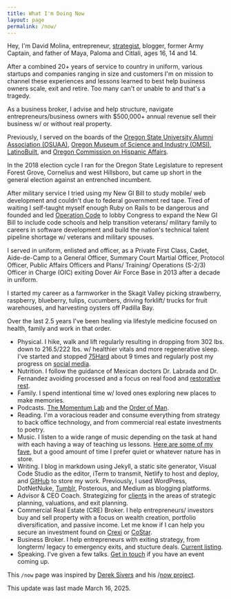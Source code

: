 ```yaml
---
title: What I'm Doing Now
layout: page
permalink: /now/
---
```


Hey, I'm David Molina, entrepreneur, [strategist](https://molinas.consulting/), blogger, former Army Captain, and father of Maya, Paloma and Citlali, ages 16, 14 and 14.

After a combined 20+ years of service to country in uniform, various startups and companies ranging in size and customers I'm on mission to channel these experiences and lessons learned to best help business owners scale, exit and retire. Too many can't or unable to and that's a tragedy.

As a business broker, I advise and help structure, navigate entrepreneurs/business owners with $500,000+ annual revenue sell their business w/ or without real property.

Previously, I served on the boards of the [Oregon State University Alumni Association (OSUAA)](https://fororegonstate.org/), [Oregon Museum of Science and Industry (OMSI)](https://omsi.edu), [LatinoBuilt](https://latinobuilt.org/), and [Oregon Commission on Hispanic Affairs](https://www.oregon.gov/oac/ocha/Pages/index.aspx).

In the 2018 election cycle I ran for the Oregon State Legislature to represent Forest Grove, Cornelius and west Hillsboro, but came up short in the general election against an entrenched incumbent. 

After military service I tried using my New GI Bill to study mobile/ web development and couldn't due to federal government red tape. Tired of waiting I self-taught myself enough Ruby on Rails to be dangerous and founded and led [Operation Code](https://www.operationcode.org) to lobby Congress to expand the New GI Bill to include code schools and help transition veterans/ military family to careers in software development and build the nation's technical talent pipeline shortage w/ veterans and military spouses.

I served in uniform, enlisted and officer, as a Private First Class, Cadet, Aide-de-Camp to a General Officer, Summary Court Martial Officer, Protocol Officer, Public Affairs Officers and Plans/ Training/ Operations (S-2/3) Officer in Charge (OIC) exiting Dover Air Force Base in 2013 after a decade in uniform.

I started my career as a farmworker in the Skagit Valley picking strawberry, raspberry, blueberry, tulips, cucumbers, driving forklift/ trucks for fruit warehouses, and harvesting oysters off Padilla Bay.

Over the last 2.5 years I've been healing via lifestyle medicine focused on health, family and work in that order.
- Physical. I hike, walk and lift regularly resulting in dropping from 302 lbs. down to 216.5/222 lbs. w/ healthier vitals and more regenerative sleep. I've started and stopped [75Hard](https://andyfrisella.com/blogs/articles/what-is-75-hard) about 9 times and regularly post my progress on [social media](/connecting/).
- Nutrition. I follow the guidance of Mexican doctors Dr. Labrada and Dr. Fernandez avoiding processed and a focus on real food and [restorative rest](https://davidmolina.github.io/2023/10/25/the-power-of-a-lymphatic-drainage-massage/).
- Family. I spend intentional time w/ loved ones exploring new places to make memories.
- Podcasts. [The Momentum Lab](https://www.charfen.com/podcast/) and the [Order of Man](https://www.orderofman.com/).
- Reading. I'm a voracious reader and consume everything from strategy to back office technology, and from commercial real estate investments to poetry. 
- Music. I listen to a wide range of music depending on the task at hand with each having a way of teaching us lessons. [Here are some of my fave](https://open.spotify.com/user/123891019/playlists), but a good amount of time I prefer quiet or whatever nature has in store.
- Writing. I blog in markdown using Jekyll, a static site generator, Visual Code Studio as the editor, iTerm to transmit,  Netlify to host and deploy, and [GitHub](https://github.com/davidmolina) to store my work. Previously, I used WordPress, DotNetNuke, [Tumblr](https://davidcmolina.tumblr.com/), Posterous, and Medium as blogging platforms.
- Advisor & CEO Coach. Strategizing for [clients](https://molinas.consulting/) in the areas of strategic planning, valuations, and exit planning. 
- Commercial Real Estate (CRE) Broker. I help entrepreneurs/ investors buy and sell property with a focus on wealth creation, portfolio diversification, and passive income. Let me know if I can help you secure an investment found on [Crexi](https://www.crexi.com/) or [CoStar](https://www.costar.com/).
- Business Broker. I help entrepreneurs with exiting strategy, from longterm/ legacy to emergency exits, and stucture deals. [Current listing](https://davidmolina.s3.us-west-2.amazonaws.com/Inverse_Offering_Memorandum.pdf).
- Speaking. I've given a few talks. [Get in touch](https://calendly.com/davidcmolina/) if you have an event coming up. 

This `/now` page was inspired by [Derek Sivers](https://sivers.org/) and his /[now project](https://sivers.org/nowff).

This update was last made March 16, 2025.